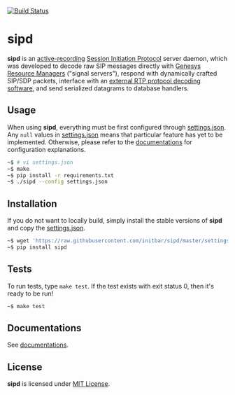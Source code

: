 [![Build Status](https://travis-ci.org/initbar/sipd.svg?branch=master)](https://travis-ci.org/initbar/sipd)

# sipd

**sipd** is an [active-recording](https://en.wikipedia.org/wiki/VoIP_recording) [Session Initiation Protocol](https://www.ietf.org/rfc/rfc3261.txt) server daemon, which was developed to decode raw SIP messages directly with [Genesys](https://www.genesys.com) [Resource Managers](https://docs.genesys.com/Documentation/GVP/85/GDG/GCRM) ("signal servers"), respond with dynamically crafted SIP/SDP packets, interface with an [external RTP protocol decoding software](), and send serialized datagrams to database handlers.

## Usage

When using **sipd**, everything must be first configured through [settings.json](./settings.json). Any `null` values in [settings.json](./settings.json) means that particular feature has yet to be implemented. Otherwise, please refer to the [documentations](#documentations) for configuration explanations.

```bash
~$ # vi settings.json
~$ make
~$ pip install -r requirements.txt
~$ ./sipd --config settings.json
```

## Installation

If you do not want to locally build, simply install the stable versions of **sipd** and copy the [settings.json](./settings.json).

```bash
~$ wget 'https://raw.githubusercontent.com/initbar/sipd/master/settings.json'
~$ pip install sipd
```

## Tests

To run tests, type `make test`. If the test exists with exit status 0, then it's ready to be run!

```bash
~$ make test
```

## Documentations

See [documentations]().

## License

**sipd** is licensed under [MIT License](./LICENSE.md).
